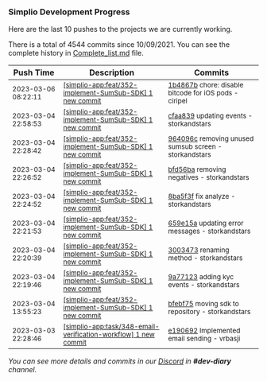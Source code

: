 
### Simplio Development Progress

Here are the last 10 pushes to the projects we are currently working.

There is a total of 4544 commits since 10/09/2021. You can see the complete history in
 [Complete_list.md](Complete_list.md) file.

| Push Time | Description | Commits |
| --- | --- | --- |
| <sub>2023-03-06 08:22:11</sub> | <sub>[[simplio-app:feat/352\-implement\-SumSub\-SDK] 1 new commit](https://github.com/SimplioOfficial/simplio-app/commit/1b4867b95390fe7ae7ec4371baeab619ff0ca698)</sub> | <sub>[1b4867b](https://github.com/SimplioOfficial/simplio-app/commit/1b4867b95390fe7ae7ec4371baeab619ff0ca698) chore: disable bitcode for iOS pods - ciripel</sub> |
| <sub>2023-03-04 22:58:53</sub> | <sub>[[simplio-app:feat/352\-implement\-SumSub\-SDK] 1 new commit](https://github.com/SimplioOfficial/simplio-app/commit/cfaa839f728756ca56fbb764bb8555ade2f9a72f)</sub> | <sub>[cfaa839](https://github.com/SimplioOfficial/simplio-app/commit/cfaa839f728756ca56fbb764bb8555ade2f9a72f) updating events - storkandstars</sub> |
| <sub>2023-03-04 22:28:42</sub> | <sub>[[simplio-app:feat/352\-implement\-SumSub\-SDK] 1 new commit](https://github.com/SimplioOfficial/simplio-app/commit/964096c5ed4857e7d93dbfc03bfa651ea907a8c9)</sub> | <sub>[964096c](https://github.com/SimplioOfficial/simplio-app/commit/964096c5ed4857e7d93dbfc03bfa651ea907a8c9) removing unused sumsub screen - storkandstars</sub> |
| <sub>2023-03-04 22:26:52</sub> | <sub>[[simplio-app:feat/352\-implement\-SumSub\-SDK] 1 new commit](https://github.com/SimplioOfficial/simplio-app/commit/bfd56baa19be85ff7608074769236e6c53d98516)</sub> | <sub>[bfd56ba](https://github.com/SimplioOfficial/simplio-app/commit/bfd56baa19be85ff7608074769236e6c53d98516) removing negatives - storkandstars</sub> |
| <sub>2023-03-04 22:24:52</sub> | <sub>[[simplio-app:feat/352\-implement\-SumSub\-SDK] 1 new commit](https://github.com/SimplioOfficial/simplio-app/commit/8ba5f3f070e214ed7c1d1b9316653dbf77c653e3)</sub> | <sub>[8ba5f3f](https://github.com/SimplioOfficial/simplio-app/commit/8ba5f3f070e214ed7c1d1b9316653dbf77c653e3) fix analyze - storkandstars</sub> |
| <sub>2023-03-04 22:21:53</sub> | <sub>[[simplio-app:feat/352\-implement\-SumSub\-SDK] 1 new commit](https://github.com/SimplioOfficial/simplio-app/commit/659e15a789df0bbe680f7454fc869185642dbfa0)</sub> | <sub>[659e15a](https://github.com/SimplioOfficial/simplio-app/commit/659e15a789df0bbe680f7454fc869185642dbfa0) updating error messages - storkandstars</sub> |
| <sub>2023-03-04 22:20:39</sub> | <sub>[[simplio-app:feat/352\-implement\-SumSub\-SDK] 1 new commit](https://github.com/SimplioOfficial/simplio-app/commit/3003473387e8d87c7f4f7a38ffae462a8ce30fd8)</sub> | <sub>[3003473](https://github.com/SimplioOfficial/simplio-app/commit/3003473387e8d87c7f4f7a38ffae462a8ce30fd8) renaming method - storkandstars</sub> |
| <sub>2023-03-04 22:19:46</sub> | <sub>[[simplio-app:feat/352\-implement\-SumSub\-SDK] 1 new commit](https://github.com/SimplioOfficial/simplio-app/commit/9a77123d60e5df07ac781f71717d7c5fb26b76cf)</sub> | <sub>[9a77123](https://github.com/SimplioOfficial/simplio-app/commit/9a77123d60e5df07ac781f71717d7c5fb26b76cf) adding kyc events - storkandstars</sub> |
| <sub>2023-03-04 13:55:23</sub> | <sub>[[simplio-app:feat/352\-implement\-SumSub\-SDK] 1 new commit](https://github.com/SimplioOfficial/simplio-app/commit/bfebf759823c7e72abafba4a9ca061141c410970)</sub> | <sub>[bfebf75](https://github.com/SimplioOfficial/simplio-app/commit/bfebf759823c7e72abafba4a9ca061141c410970) moving sdk to repository - storkandstars</sub> |
| <sub>2023-03-03 22:28:46</sub> | <sub>[[simplio-app:task/348\-email\-verification\-workflow] 1 new commit](https://github.com/SimplioOfficial/simplio-app/commit/e190692e55744e9988a8f4fb1a47c05126c8bb03)</sub> | <sub>[e190692](https://github.com/SimplioOfficial/simplio-app/commit/e190692e55744e9988a8f4fb1a47c05126c8bb03) Implemented email sending - vrbasji</sub> |

_You can see more details and commits in our [Discord](https://discord.gg/aKhjuwZmdP) in **#dev-diary** channel._
